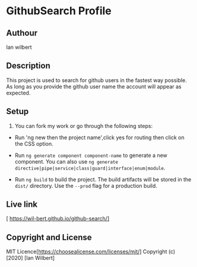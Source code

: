 # GithubSearch Profile

## Authour
Ian wilbert

## Description
This project is used to search for github users in the fastest way possible. As long as you provide the github user name the account will appear as expected.

## Setup
1. You can fork my work or go through the following steps:

* Run 'ng new then the project name',click yes for routing then click on the CSS option.

* Run `ng generate component component-name` to generate a new component. You can also use `ng generate directive|pipe|service|class|guard|interface|enum|module`.

* Run `ng build` to build the project. The build artifacts will be stored in the `dist/` directory. Use the `--prod` flag for a production build.

## Live link
[ https://wil-bert.github.io/github-search/]

## Copyright and License
MIT Licence[https://choosealicense.com/licenses/mit/]
Copyright (c) [2020] [Ian Wilbert]
